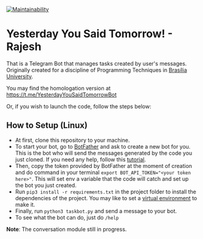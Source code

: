 [![Maintainability](https://api.codeclimate.com/v1/badges/987476121981656f0202/maintainability)](https://codeclimate.com/github/TecProg-20181/T--yesterday_you_said_tomorrow/maintainability)

# Yesterday You Said Tomorrow! - Rajesh

That is a Telegram Bot that manages tasks created by user's messages. Originally created for a discipline of Programming Techniques in [Brasília University](http://www.unb.br/).

You may find the homologation version at https://t.me/YesterdayYouSaidTomorrowBot

Or, if you wish to launch the code, follow the steps below:

## How to Setup (Linux)
- At first, clone this repository to your machine.
- To start your bot, go to [BotFather](https://telegram.me/BotFather) and ask to create a new bot for you. This is the bot who will send the messages generated by the code you just cloned. If you need any help, follow this [tutorial](https://core.telegram.org/bots#6-botfather).
- Then, copy the token provided by BotFather at the moment of creation and do command in your terminal `export BOT_API_TOKEN="<your token here>"`. This will set env a variable that the code will catch and set up the bot you just created.
- Run `pip3 install -r requirements.txt` in the project folder to install the dependencies of the project. You may like to set a [virtual environment](https://virtualenv.pypa.io/en/stable/) to make it.
- Finally, run `python3 taskbot.py` and send a message to your bot.
- To see what the bot can do, just do `/help`

**Note**: The conversation module still in progress.
